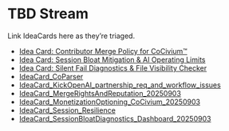 <!-- status: stub; target: 150+ words -->
<!-- status: stub; target: 150+ words -->
<!-- status: stub; target: 150+ words -->
<!-- status: stub; target: 150+ words -->
<!-- status: stub; target: 150+ words -->
<!-- status: stub; target: 150+ words -->
<!-- status: stub; target: 150+ words -->
# TBD Stream

Link IdeaCards here as they’re triaged.
- [Idea Card: Contributor Merge Policy for CoCivium™](../../intake/ideacards/session_250904/20250904_idea-card-contributor-merge-policy-for-cocivium.md)
- [Idea Card: Session Bloat Mitigation & AI Operating Limits](../../intake/ideacards/session_250904/20250904_idea-card-session-bloat-mitigation-ai-operating-limits.md)
- [Idea Card: Silent Fail Diagnostics & File Visibility Checker](../../intake/ideacards/session_250904/20250904_idea-card-silent-fail-diagnostics-file-visibility-checker.md)
- [IdeaCard_CoParser](../../intake/ideacards/session_250904/20250904_ideacard-coparser.md)
- [IdeaCard_KickOpenAI_partnership_req_and_workflow_issues](../../intake/ideacards/session_250904/20250904_ideacard-kickopenai-partnership-req-and-workflow-issues.md)
- [IdeaCard_MergeRightsAndReputation_20250903](../../intake/ideacards/session_250904/20250904_ideacard-mergerightsandreputation-20250903.md)
- [IdeaCard_MonetizationOptioning_CoCivium_20250903](../../intake/ideacards/session_250904/20250904_ideacard-monetizationoptioning-cocivium-20250903.md)
- [IdeaCard_Session_Resilience](../../intake/ideacards/session_250904/20250904_ideacard-session-resilience.md)
- [IdeaCard_SessionBloatDiagnostics_Dashboard_20250903](../../intake/ideacards/session_250904/20250904_ideacard-sessionbloatdiagnostics-dashboard-20250903.md)







